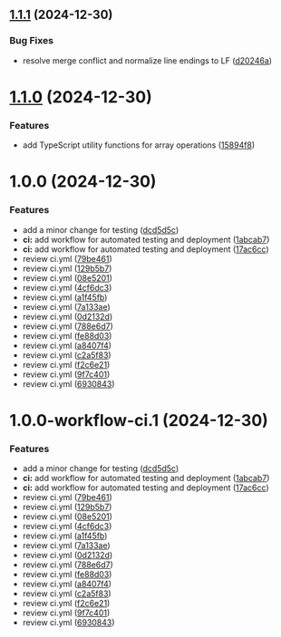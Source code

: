 ## [1.1.1](https://github.com/organization-ai-projects/shared-base/compare/v1.1.0...v1.1.1) (2024-12-30)


### Bug Fixes

* resolve merge conflict and normalize line endings to LF ([d20246a](https://github.com/organization-ai-projects/shared-base/commit/d20246a7334ff9abb858d53096617d089d890100))

# [1.1.0](https://github.com/organization-ai-projects/shared-base/compare/v1.0.0...v1.1.0) (2024-12-30)


### Features

* add TypeScript utility functions for array operations ([15894f8](https://github.com/organization-ai-projects/shared-base/commit/15894f84366aabb5cb95900f1577e164986aac9b))

# 1.0.0 (2024-12-30)


### Features

* add a minor change for testing ([dcd5d5c](https://github.com/organization-ai-projects/shared-base/commit/dcd5d5c754494607324d55311fd86c54731a817f))
* **ci:** add workflow for automated testing and deployment ([1abcab7](https://github.com/organization-ai-projects/shared-base/commit/1abcab74adec6529947bd7f5abeaa8cafa22ea19))
* **ci:** add workflow for automated testing and deployment ([17ac6cc](https://github.com/organization-ai-projects/shared-base/commit/17ac6cc330119a80dcf21d87af7606e903ce98e5))
* review ci.yml ([79be461](https://github.com/organization-ai-projects/shared-base/commit/79be4619654fab8c46ced8904bbfc316a1d93f6d))
* review ci.yml ([129b5b7](https://github.com/organization-ai-projects/shared-base/commit/129b5b70bdc567c5fc29c88b42a3cd1d30324f8d))
* review ci.yml ([08e5201](https://github.com/organization-ai-projects/shared-base/commit/08e5201fef5d98d9ad8389363476db8212d08133))
* review ci.yml ([4cf6dc3](https://github.com/organization-ai-projects/shared-base/commit/4cf6dc3e9f9b60e9a2061a05b90f168d4a9850f8))
* review ci.yml ([a1f45fb](https://github.com/organization-ai-projects/shared-base/commit/a1f45fb10244991519f2ef948ca3ddf1d97414b4))
* review ci.yml ([7a133ae](https://github.com/organization-ai-projects/shared-base/commit/7a133aeff3b3af545fa1a0a6d95b0fb295f230c0))
* review ci.yml ([0d2132d](https://github.com/organization-ai-projects/shared-base/commit/0d2132d2c88bf6b0419dcb045d012a8b66f24b00))
* review ci.yml ([788e6d7](https://github.com/organization-ai-projects/shared-base/commit/788e6d78c3eb2e603d0af3c8de89622fbd386b40))
* review ci.yml ([fe88d03](https://github.com/organization-ai-projects/shared-base/commit/fe88d03aa59508c20e1434dd241fcb3c825d2219))
* review ci.yml ([a8407f4](https://github.com/organization-ai-projects/shared-base/commit/a8407f4ed46f9e9b1d2514a3e56bec6ab50b7d91))
* review ci.yml ([c2a5f83](https://github.com/organization-ai-projects/shared-base/commit/c2a5f8345f62f81d4c6625652bca957c9fae5734))
* review ci.yml ([f2c6e21](https://github.com/organization-ai-projects/shared-base/commit/f2c6e216aeb1615bf329c0dda20794e297e80e43))
* review ci.yml ([9f7c401](https://github.com/organization-ai-projects/shared-base/commit/9f7c401a6745cc13831ff15cc73c732f27682dab))
* review ci.yml ([6930843](https://github.com/organization-ai-projects/shared-base/commit/6930843424e9c5059ba98fbe2aa2783b41f5be3f))

# 1.0.0-workflow-ci.1 (2024-12-30)


### Features

* add a minor change for testing ([dcd5d5c](https://github.com/organization-ai-projects/shared-base/commit/dcd5d5c754494607324d55311fd86c54731a817f))
* **ci:** add workflow for automated testing and deployment ([1abcab7](https://github.com/organization-ai-projects/shared-base/commit/1abcab74adec6529947bd7f5abeaa8cafa22ea19))
* **ci:** add workflow for automated testing and deployment ([17ac6cc](https://github.com/organization-ai-projects/shared-base/commit/17ac6cc330119a80dcf21d87af7606e903ce98e5))
* review ci.yml ([79be461](https://github.com/organization-ai-projects/shared-base/commit/79be4619654fab8c46ced8904bbfc316a1d93f6d))
* review ci.yml ([129b5b7](https://github.com/organization-ai-projects/shared-base/commit/129b5b70bdc567c5fc29c88b42a3cd1d30324f8d))
* review ci.yml ([08e5201](https://github.com/organization-ai-projects/shared-base/commit/08e5201fef5d98d9ad8389363476db8212d08133))
* review ci.yml ([4cf6dc3](https://github.com/organization-ai-projects/shared-base/commit/4cf6dc3e9f9b60e9a2061a05b90f168d4a9850f8))
* review ci.yml ([a1f45fb](https://github.com/organization-ai-projects/shared-base/commit/a1f45fb10244991519f2ef948ca3ddf1d97414b4))
* review ci.yml ([7a133ae](https://github.com/organization-ai-projects/shared-base/commit/7a133aeff3b3af545fa1a0a6d95b0fb295f230c0))
* review ci.yml ([0d2132d](https://github.com/organization-ai-projects/shared-base/commit/0d2132d2c88bf6b0419dcb045d012a8b66f24b00))
* review ci.yml ([788e6d7](https://github.com/organization-ai-projects/shared-base/commit/788e6d78c3eb2e603d0af3c8de89622fbd386b40))
* review ci.yml ([fe88d03](https://github.com/organization-ai-projects/shared-base/commit/fe88d03aa59508c20e1434dd241fcb3c825d2219))
* review ci.yml ([a8407f4](https://github.com/organization-ai-projects/shared-base/commit/a8407f4ed46f9e9b1d2514a3e56bec6ab50b7d91))
* review ci.yml ([c2a5f83](https://github.com/organization-ai-projects/shared-base/commit/c2a5f8345f62f81d4c6625652bca957c9fae5734))
* review ci.yml ([f2c6e21](https://github.com/organization-ai-projects/shared-base/commit/f2c6e216aeb1615bf329c0dda20794e297e80e43))
* review ci.yml ([9f7c401](https://github.com/organization-ai-projects/shared-base/commit/9f7c401a6745cc13831ff15cc73c732f27682dab))
* review ci.yml ([6930843](https://github.com/organization-ai-projects/shared-base/commit/6930843424e9c5059ba98fbe2aa2783b41f5be3f))
